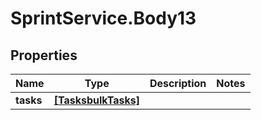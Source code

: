 # SprintService.Body13

## Properties

Name | Type | Description | Notes
------------ | ------------- | ------------- | -------------
**tasks** | [**[TasksbulkTasks]**](TasksbulkTasks.md) |  | 


